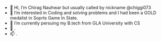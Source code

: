 - 👋 Hi, I’m Chirag Nauhwar but usually called by nickname @chiggi073
- 👀 I’m interested in Coding and solving problems and I had been a GOLD medalist in Soprts Game In State.
- 🌱 I’m currently persuing my B.tech from GLA University with CS
- 💞️ .
- 📫 .

<!---
chiggi073/chiggi073 is a ✨ special ✨ repository because its `README.md` (this file) appears on your GitHub profile.
You can click the Preview link to take a look at your changes.
--->
